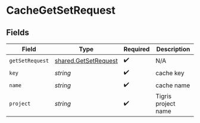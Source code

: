 # CacheGetSetRequest


## Fields

| Field                                                               | Type                                                                | Required                                                            | Description                                                         |
| ------------------------------------------------------------------- | ------------------------------------------------------------------- | ------------------------------------------------------------------- | ------------------------------------------------------------------- |
| `getSetRequest`                                                     | [shared.GetSetRequest](../../../sdk/models/shared/getsetrequest.md) | :heavy_check_mark:                                                  | N/A                                                                 |
| `key`                                                               | *string*                                                            | :heavy_check_mark:                                                  | cache key                                                           |
| `name`                                                              | *string*                                                            | :heavy_check_mark:                                                  | cache name                                                          |
| `project`                                                           | *string*                                                            | :heavy_check_mark:                                                  | Tigris project name                                                 |